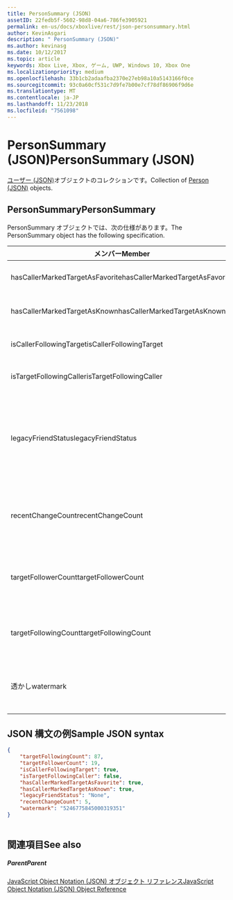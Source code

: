 ```yaml
---
title: PersonSummary (JSON)
assetID: 22fedb5f-5602-98d8-04a6-786fe3905921
permalink: en-us/docs/xboxlive/rest/json-personsummary.html
author: KevinAsgari
description: " PersonSummary (JSON)"
ms.author: kevinasg
ms.date: 10/12/2017
ms.topic: article
keywords: Xbox Live, Xbox, ゲーム, UWP, Windows 10, Xbox One
ms.localizationpriority: medium
ms.openlocfilehash: 33b1cb2adaafba2370e27eb98a10a5143166f0ce
ms.sourcegitcommit: 93c0a60cf531c7d9fe7b00e7cf78df86906f9d6e
ms.translationtype: MT
ms.contentlocale: ja-JP
ms.lasthandoff: 11/23/2018
ms.locfileid: "7561098"
---
```

# <a name="personsummary-json"></a><span data-ttu-id="fd801-104">PersonSummary (JSON)</span><span class="sxs-lookup"><span data-stu-id="fd801-104">PersonSummary (JSON)</span></span>
<span data-ttu-id="fd801-105">[ユーザー (JSON)](json-person.md)オブジェクトのコレクションです。</span><span class="sxs-lookup"><span data-stu-id="fd801-105">Collection of [Person (JSON)](json-person.md) objects.</span></span> 
<a id="ID4ER"></a>

 
## <a name="personsummary"></a><span data-ttu-id="fd801-106">PersonSummary</span><span class="sxs-lookup"><span data-stu-id="fd801-106">PersonSummary</span></span>
 
<span data-ttu-id="fd801-107">PersonSummary オブジェクトでは、次の仕様があります。</span><span class="sxs-lookup"><span data-stu-id="fd801-107">The PersonSummary object has the following specification.</span></span>
 
| <span data-ttu-id="fd801-108">メンバー</span><span class="sxs-lookup"><span data-stu-id="fd801-108">Member</span></span>| <span data-ttu-id="fd801-109">種類</span><span class="sxs-lookup"><span data-stu-id="fd801-109">Type</span></span>| <span data-ttu-id="fd801-110">説明</span><span class="sxs-lookup"><span data-stu-id="fd801-110">Description</span></span>| 
| --- | --- | --- | 
| <span data-ttu-id="fd801-111">hasCallerMarkedTargetAsFavorite</span><span class="sxs-lookup"><span data-stu-id="fd801-111">hasCallerMarkedTargetAsFavorite</span></span>| <span data-ttu-id="fd801-112">ブール値</span><span class="sxs-lookup"><span data-stu-id="fd801-112">Boolean value</span></span>| <span data-ttu-id="fd801-113">かどうか、呼び出し元は、お気に入りとしてターゲットをマークします。</span><span class="sxs-lookup"><span data-stu-id="fd801-113">Whether the caller has marked the target as a favorite.</span></span> <span data-ttu-id="fd801-114">値の例: true</span><span class="sxs-lookup"><span data-stu-id="fd801-114">Example values: true</span></span>| 
| <span data-ttu-id="fd801-115">hasCallerMarkedTargetAsKnown</span><span class="sxs-lookup"><span data-stu-id="fd801-115">hasCallerMarkedTargetAsKnown</span></span>| <span data-ttu-id="fd801-116">ブール値</span><span class="sxs-lookup"><span data-stu-id="fd801-116">Boolean value</span></span>| <span data-ttu-id="fd801-117">かどうか、呼び出し元が、ターゲット済みとしてマーク呼ばれます。</span><span class="sxs-lookup"><span data-stu-id="fd801-117">Whether the caller has marked the target as known.</span></span> <span data-ttu-id="fd801-118">値の例: true</span><span class="sxs-lookup"><span data-stu-id="fd801-118">Example values: true</span></span>| 
| <span data-ttu-id="fd801-119">isCallerFollowingTarget</span><span class="sxs-lookup"><span data-stu-id="fd801-119">isCallerFollowingTarget</span></span>| <span data-ttu-id="fd801-120">ブール値</span><span class="sxs-lookup"><span data-stu-id="fd801-120">Boolean value</span></span>| <span data-ttu-id="fd801-121">かどうか、呼び出し元が、ターゲットをフォローします。</span><span class="sxs-lookup"><span data-stu-id="fd801-121">Whether the caller is following the target.</span></span> <span data-ttu-id="fd801-122">値の例: true</span><span class="sxs-lookup"><span data-stu-id="fd801-122">Example values: true</span></span>| 
| <span data-ttu-id="fd801-123">isTargetFollowingCaller</span><span class="sxs-lookup"><span data-stu-id="fd801-123">isTargetFollowingCaller</span></span>| <span data-ttu-id="fd801-124">ブール値</span><span class="sxs-lookup"><span data-stu-id="fd801-124">Boolean value</span></span>| <span data-ttu-id="fd801-125">かどうか、ターゲットでは、呼び出し元がフォローします。</span><span class="sxs-lookup"><span data-stu-id="fd801-125">Whether the target is following the caller.</span></span> <span data-ttu-id="fd801-126">値の例: true</span><span class="sxs-lookup"><span data-stu-id="fd801-126">Example values: true</span></span>| 
| <span data-ttu-id="fd801-127">legacyFriendStatus</span><span class="sxs-lookup"><span data-stu-id="fd801-127">legacyFriendStatus</span></span>| <span data-ttu-id="fd801-128">string</span><span class="sxs-lookup"><span data-stu-id="fd801-128">string</span></span>| <span data-ttu-id="fd801-129">従来のフレンドのように、呼び出し元のターゲット状態です。</span><span class="sxs-lookup"><span data-stu-id="fd801-129">Legacy friend status of the target as seen by the caller.</span></span> <span data-ttu-id="fd801-130">"None"、"MutuallyAccepted"、"OutgoingRequest"または"IncomingRequest"をすることができます。</span><span class="sxs-lookup"><span data-stu-id="fd801-130">Can be "None", "MutuallyAccepted", "OutgoingRequest", or "IncomingRequest".</span></span> <span data-ttu-id="fd801-131">値の例:"MutuallyAccepted"</span><span class="sxs-lookup"><span data-stu-id="fd801-131">Example values: "MutuallyAccepted"</span></span>| 
| <span data-ttu-id="fd801-132">recentChangeCount</span><span class="sxs-lookup"><span data-stu-id="fd801-132">recentChangeCount</span></span>| <span data-ttu-id="fd801-133">32 ビットの符号なし整数</span><span class="sxs-lookup"><span data-stu-id="fd801-133">32-bit unsigned integer</span></span>| <span data-ttu-id="fd801-134">省略可能。</span><span class="sxs-lookup"><span data-stu-id="fd801-134">Optional.</span></span> <span data-ttu-id="fd801-135">ターゲットのソーシャル グラフ内の最新の変更の数です。</span><span class="sxs-lookup"><span data-stu-id="fd801-135">Number of recent changes in the target's social graph.</span></span> <span data-ttu-id="fd801-136">この値は、ユーザーが、独自の概要を表示するときにのみ存在します。</span><span class="sxs-lookup"><span data-stu-id="fd801-136">This value will only exist when a user is viewing their own summary.</span></span> <span data-ttu-id="fd801-137">値の例: 5</span><span class="sxs-lookup"><span data-stu-id="fd801-137">Example values: 5</span></span>| 
| <span data-ttu-id="fd801-138">targetFollowerCount</span><span class="sxs-lookup"><span data-stu-id="fd801-138">targetFollowerCount</span></span>| <span data-ttu-id="fd801-139">> 32 ビットの符号なし整数</span><span class="sxs-lookup"><span data-stu-id="fd801-139">>32-bit unsigned integer</span></span>| <span data-ttu-id="fd801-140">次のターゲットはユーザーの数です。</span><span class="sxs-lookup"><span data-stu-id="fd801-140">Number of People that are following the target.</span></span> <span data-ttu-id="fd801-141">値の例: 1308</span><span class="sxs-lookup"><span data-stu-id="fd801-141">Example values: 1308</span></span>| 
| <span data-ttu-id="fd801-142">targetFollowingCount</span><span class="sxs-lookup"><span data-stu-id="fd801-142">targetFollowingCount</span></span>| <span data-ttu-id="fd801-143">32 ビットの符号なし整数</span><span class="sxs-lookup"><span data-stu-id="fd801-143">32-bit unsigned integer</span></span>| <span data-ttu-id="fd801-144">ターゲットが次のユーザーの数です。</span><span class="sxs-lookup"><span data-stu-id="fd801-144">Number of People that the target is following.</span></span> <span data-ttu-id="fd801-145">値の例: 112</span><span class="sxs-lookup"><span data-stu-id="fd801-145">Example values: 112</span></span>| 
| <span data-ttu-id="fd801-146">透かし</span><span class="sxs-lookup"><span data-stu-id="fd801-146">watermark</span></span>| <span data-ttu-id="fd801-147">string</span><span class="sxs-lookup"><span data-stu-id="fd801-147">string</span></span>| <span data-ttu-id="fd801-148">省略可能。</span><span class="sxs-lookup"><span data-stu-id="fd801-148">Optional.</span></span> <span data-ttu-id="fd801-149">ターゲットの最新の変更透かし</span><span class="sxs-lookup"><span data-stu-id="fd801-149">Recent change watermark for the target.</span></span> <span data-ttu-id="fd801-150">この値は、ユーザーが、独自の概要を表示するときにのみ存在します。</span><span class="sxs-lookup"><span data-stu-id="fd801-150">This value will only exist when a user is viewing their own summary.</span></span> <span data-ttu-id="fd801-151">値の例: 5</span><span class="sxs-lookup"><span data-stu-id="fd801-151">Example values: 5</span></span>| 
  
<a id="ID4E4D"></a>

 
## <a name="sample-json-syntax"></a><span data-ttu-id="fd801-152">JSON 構文の例</span><span class="sxs-lookup"><span data-stu-id="fd801-152">Sample JSON syntax</span></span>
 

```json
{
    "targetFollowingCount": 87,
    "targetFollowerCount": 19,
    "isCallerFollowingTarget": true,
    "isTargetFollowingCaller": false,
    "hasCallerMarkedTargetAsFavorite": true,
    "hasCallerMarkedTargetAsKnown": true,
    "legacyFriendStatus": "None",
    "recentChangeCount": 5,
    "watermark": "5246775845000319351"
}
    
```

  
<a id="ID4EGE"></a>

 
## <a name="see-also"></a><span data-ttu-id="fd801-153">関連項目</span><span class="sxs-lookup"><span data-stu-id="fd801-153">See also</span></span>
 
<a id="ID4EIE"></a>

 
##### <a name="parent"></a><span data-ttu-id="fd801-154">Parent</span><span class="sxs-lookup"><span data-stu-id="fd801-154">Parent</span></span> 

[<span data-ttu-id="fd801-155">JavaScript Object Notation (JSON) オブジェクト リファレンス</span><span class="sxs-lookup"><span data-stu-id="fd801-155">JavaScript Object Notation (JSON) Object Reference</span></span>](atoc-xboxlivews-reference-json.md)

   